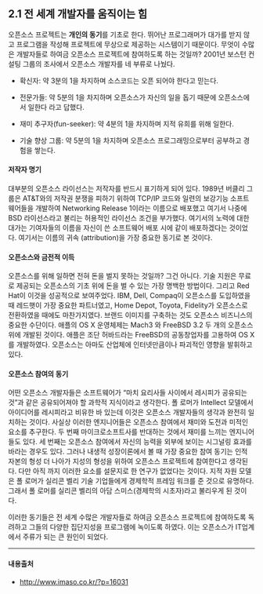 ## 2.1 전 세계 개발자를 움직이는 힘

 오픈소스 프로젝트는 **개인의 동기**를 기초로 한다. 뛰어난 프로그래머가 대가를 받지 않고 프로그램을 작성해 프로젝트에 무상으로 제공하는 시스템이기 때문이다. 무엇이 수많은 개발자들로 하여금 오픈소스 프로젝트에 참여하도록 하는 것일까? 2001년 보스턴 컨설팅 그룹의 조사에서 오픈소스 개발자를 네 부류로 나눴다.​

* 확신자: 약 3분의 1을 차지하며 소스코드는 오픈 되어야 한다고 믿는다.

* 전문가들: 약 5분의 1을 차지하며 오픈소스가 자신의 일을 돕기 때문에 오픈소스에서 일한다 라고 답했다.

* 재미 추구자(fun-seeker): 약 4분의 1을 차지하며 지적 유희를 위해 일한다.

* 기술 향상 그룹: 약 5분의 1을 차지하며 오픈소스 프로그래밍으로부터 공부하고 경험을 쌓는다.
​

#### 저작자 명기
대부분의 오픈소스 라이선스는 저작자를 반드시 표기하게 되어 있다. 1989년 버클리 그룹은 AT&T와의 저작권 분쟁을 피하기 위하여 TCP/IP 코드와 일련의 보강기능 소프트웨어들을 개발하여 Networking Release 1이라는 이름으로 배포했고 여기서 나중에 BSD 라이선스라고 불리는 허용적인 라이선스 조건을 부가했다. 여기서의 노력에 대한 대가는 기여자들의 이름을 자신이 쓴 소프트웨어 배포 시에 같이 배포하겠다는 것이었다. 여기서는 이름의 귀속 (attribution)을 가장 중요한 동기로 본 것이다.

#### 오픈소스와 금전적 이득
오픈소스를 위해 일하면 전혀 돈을 벌지 못하는 것일까? 그건 아니다. 기술 지원은 무료로 제공되는 오픈소스의 기초 위에 돈을 벌 수 있는 가장 명백한 방법이다. 그리고 Red Hat이 이것을 성공적으로 보여주었다.
IBM, Dell, Compaq이 오픈소스를 도입하였을 때 레드햇이 가장 중요한 파트너였고, Home Depot, Toyota, Fidelity가 오픈소스로 전환하였을 때에도 마찬가지였다. 브랜드 이미지를 구축하는 것도 오픈소스 비즈니스의 중요한 수단이다. 애플의 OS X 운영체제는 Mach3 와 FreeBSD 3.2 두 개의 오픈소스 위에 개발된 것이다. 애플은 조단 허바드라는 FreeBSD의 공동창업자를 고용하여 OS X를 개발하였다. 오픈소스는 아마도 산업체에 인터넷만큼이나 파괴적인 영향을 발휘하고 있다.

#### 오픈소스 참여의 동기
어떤 오픈소스 개발자들은 소프트웨어가 “마치 요리사들 사이에서 레시피가 공유되는 것”과 같은 공유되어져야 할 과학적 지식이라고 생각한다.
폴 로머가 Intellect 모델에서 아이디어를 레시피라고 비유한 바 있는데 이것은 오픈소스 개발자들의 생각과 완전히 일치하는 것이다.
사실상 이러한 엔지니어들은 오픈소스 참여에서 재미와 도전과 미적인 요소를 추구한다. 두 번째 마이크로소프트사를 반대하는 것에서 재미를 느끼는 엔지니어들도 있다. 세 번째는 오픈소스 참여에서 자신의 능력을 외부에 보이는 시그널링 효과를 바라는 경우도 있다.
그러나 내생적 성장이론에서 볼 때 가장 중요한 참여 동기는 인적 자본의 형성 더 나아가 지성의 형성을 위하여 오픈소스 프로젝트에 참여한다고 생각된다. 다만 아직 까지 이러한 요소를 설문지로 한 연구가 없었다는 것이다.
지적 자원 모델은 폴 로머가 실리콘 벨리 기술 기업들에게 경제학적 프레임 워크를 준 것으로 유명하다. 그래서 폴 로머를 실리콘 벨리의 아담 스미스(경제학의 시초자)라고 불리우게 된 것이다.


이러한 동기들은 전 세계 수많은 개발자들로 하여금 오픈소스 프로젝트에 참여하도록 독려하고 그들의 다양한 집단지성을 프로그램에 녹이도록 하였다. 이는 오픈소스가 IT업계에서 주류가 되는 큰 원인이 되었다.

<hr>

#### 내용출처
- http://www.imaso.co.kr/?p=16031
